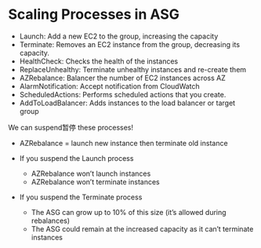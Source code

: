 # Scaling Processes in ASG
- Launch: Add a new EC2 to the group, increasing the capacity
- Terminate: Removes an EC2 instance from the group, decreasing its capacity.
- HealthCheck: Checks the health of the instances
- ReplaceUnhealthy: Terminate unhealthy instances and re-create them
- AZRebalance: Balancer the number of EC2 instances across AZ
- AlarmNotification: Accept notification from CloudWatch
- ScheduledActions: Performs scheduled actions that you create.
- AddToLoadBalancer: Adds instances to the load balancer or target group

We can suspend暂停 these processes!
- AZRebalance = launch new instance then terminate old instance

- If you suspend the Launch process
  - AZRebalance won’t launch instances
  - AZRebalance won’t terminate instances

- If you suspend the Terminate process
  - The ASG can grow up to 10% of this size (it’s allowed during rebalances)
  - The ASG could remain at the increased capacity as it can’t terminate instances
